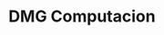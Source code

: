 ---
title: "DMG Computacion"
url: /ciudad-autonoma-de-buenos-aires/dmg-computacion/
shop: ordenador
---